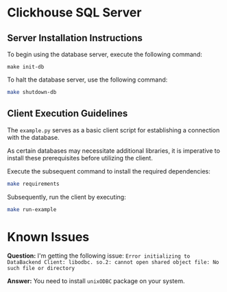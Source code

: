 # Clickhouse SQL Server


## Server Installation Instructions

To begin using the database server, execute the following command:
 ```
 make init-db
 ```

To halt the database server, use the following command:
 ```bash
 make shutdown-db
 ```

## Client Execution Guidelines

The `example.py` serves as a basic client script for establishing a connection with the database. 

As certain databases may necessitate additional libraries, it is imperative to install these prerequisites before utilizing the client.

Execute the subsequent command to install the required dependencies:

```bash
make requirements
```

Subsequently, run the client by executing:


```bash
make run-example
```



# Known Issues

**Question:** I'm getting the following issue: `Error initializing to DataBackend Client: libodbc.
so.2: cannot open shared object file: No such file or directory`

**Answer:** You need to install `unixODBC` package on your system.